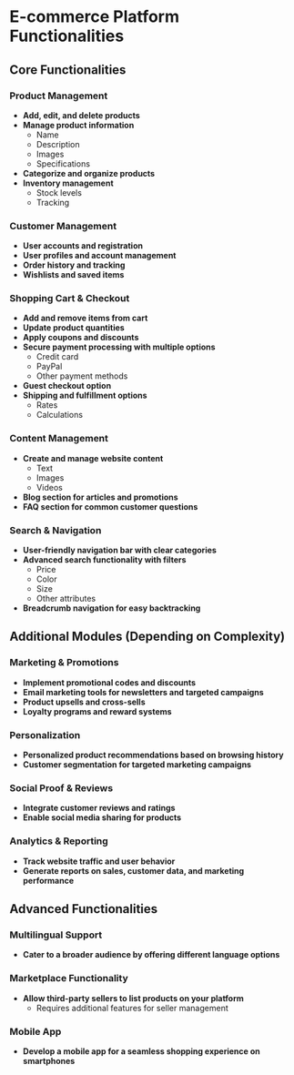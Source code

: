 # E-commerce Platform Functionalities

## Core Functionalities

### Product Management

- **Add, edit, and delete products**
- **Manage product information**
  - Name
  - Description
  - Images
  - Specifications
- **Categorize and organize products**
- **Inventory management**
  - Stock levels
  - Tracking

### Customer Management

- **User accounts and registration**
- **User profiles and account management**
- **Order history and tracking**
- **Wishlists and saved items**

### Shopping Cart & Checkout

- **Add and remove items from cart**
- **Update product quantities**
- **Apply coupons and discounts**
- **Secure payment processing with multiple options**
  - Credit card
  - PayPal
  - Other payment methods
- **Guest checkout option**
- **Shipping and fulfillment options**
  - Rates
  - Calculations

### Content Management

- **Create and manage website content**
  - Text
  - Images
  - Videos
- **Blog section for articles and promotions**
- **FAQ section for common customer questions**

### Search & Navigation

- **User-friendly navigation bar with clear categories**
- **Advanced search functionality with filters**
  - Price
  - Color
  - Size
  - Other attributes
- **Breadcrumb navigation for easy backtracking**

## Additional Modules (Depending on Complexity)

### Marketing & Promotions

- **Implement promotional codes and discounts**
- **Email marketing tools for newsletters and targeted campaigns**
- **Product upsells and cross-sells**
- **Loyalty programs and reward systems**

### Personalization

- **Personalized product recommendations based on browsing history**
- **Customer segmentation for targeted marketing campaigns**

### Social Proof & Reviews

- **Integrate customer reviews and ratings**
- **Enable social media sharing for products**

### Analytics & Reporting

- **Track website traffic and user behavior**
- **Generate reports on sales, customer data, and marketing performance**

## Advanced Functionalities

### Multilingual Support

- **Cater to a broader audience by offering different language options**

### Marketplace Functionality

- **Allow third-party sellers to list products on your platform**
  - Requires additional features for seller management

### Mobile App

- **Develop a mobile app for a seamless shopping experience on smartphones**
